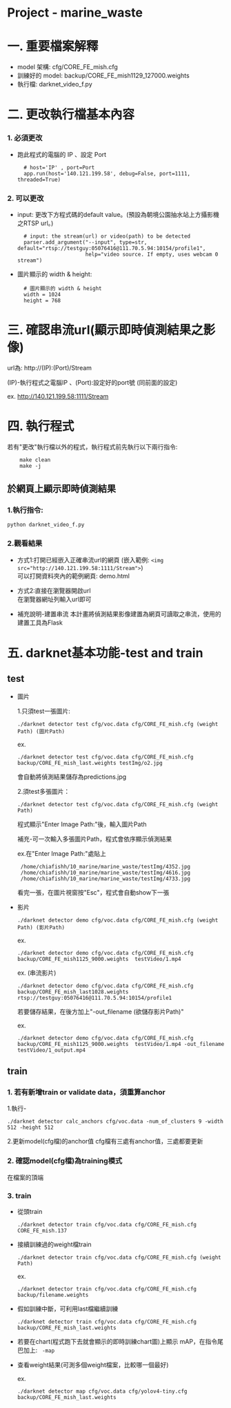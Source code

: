 # Project - marine_waste
# 一. 重要檔案解釋
- model 架構: 
cfg/CORE_FE_mish.cfg
- 訓練好的 model: 
backup/CORE_FE_mish1129_127000.weights
- 執行檔:  darknet_video_f.py

# 二. 更改執行檔基本內容
### 1. 必須更改
- 跑此程式的電腦的 IP 、設定 Port
        
        # host='IP' , port=Port
        app.run(host='140.121.199.58', debug=False, port=1111, threaded=True)

### 2. 可以更改
- input: 更改下方程式碼的default value。(預設為朝境公園抽水站上方攝影機之RTSP url。)

        # input: the stream(url) or video(path) to be detected
        parser.add_argument("--input", type=str, default="rtsp://testguy:05076416@111.70.5.94:10154/profile1",
                            help="video source. If empty, uses webcam 0 stream")
- 圖片顯示的 width & height: 

        # 圖片顯示的 width & height
        width = 1024
        height = 768

# 三. 確認串流url(顯示即時偵測結果之影像)
url為: http://(IP):(Port)/Stream

(IP)-執行程式之電腦IP 、(Port):設定好的port號 (同前面的設定)

ex. http://140.121.199.58:1111/Stream

# 四. 執行程式
若有"更改"執行檔以外的程式，執行程式前先執行以下兩行指令:

        make clean        
        make -j

## 於網頁上顯示即時偵測結果
### 1.執行指令:
    python darknet_video_f.py 

### 2.觀看結果
- 方式1:打開已經嵌入正確串流url的網頁
    (嵌入範例: ```<img src="http://140.121.199.58:1111/Stream">```)    
    可以打開資料夾內的範例網頁: demo.html

- 方式2:直接在瀏覽器開啟url    
    在瀏覽器網址列輸入url即可

- 補充說明-建置串流
    本計畫將偵測結果影像建置為網頁可讀取之串流，使用的建置工具為Flask


# 五. darknet基本功能-test and train
## test
-  圖片

    1.只須test一張圖片:

    ```./darknet detector test cfg/voc.data cfg/CORE_FE_mish.cfg (weight Path) (圖片Path) ```

    ex.
    
    ```./darknet detector test cfg/voc.data cfg/CORE_FE_mish.cfg backup/CORE_FE_mish_last.weights testImg/o2.jpg```

    會自動將偵測結果儲存為predictions.jpg

    2.須test多張圖片：

    ```./darknet detector test cfg/voc.data cfg/CORE_FE_mish.cfg (weight Path) ``` 

    程式顯示"Enter Image Path:"後，輸入圖片Path
    
    補充-可一次輸入多張圖片Path，程式會依序顯示偵測結果
    
    ex.在"Enter Image Path:"處貼上
    
        /home/chiafishh/10_marine/marine_waste/testImg/4352.jpg
        /home/chiafishh/10_marine/marine_waste/testImg/4616.jpg
        /home/chiafishh/10_marine/marine_waste/testImg/4733.jpg

    看完一張，在圖片視窗按"Esc"，程式會自動show下一張
        
- 影片

    ```./darknet detector demo cfg/voc.data cfg/CORE_FE_mish.cfg (weight Path) (影片Path)```

    ex.
    
    ```./darknet detector demo cfg/voc.data cfg/CORE_FE_mish.cfg backup/CORE_FE_mish1125_9000.weights  testVideo/1.mp4``` 
    
    ex. (串流影片)
    
    ```./darknet detector demo cfg/voc.data cfg/CORE_FE_mish.cfg backup/CORE_FE_mish_last1028.weights  rtsp://testguy:05076416@111.70.5.94:10154/profile1```

    若要儲存結果，在後方加上"-out_filename (欲儲存影片Path)"
   
    ex.
    
    ```./darknet detector demo cfg/voc.data cfg/CORE_FE_mish.cfg backup/CORE_FE_mish1125_9000.weights  testVideo/1.mp4 -out_filename testVideo/1_output.mp4```


## train
### 1. 若有新增train or validate data，須重算anchor
1.執行-

   ```./darknet detector calc_anchors cfg/voc.data -num_of_clusters 9 -width 512 -height 512```

2.更新model(cfg檔)的anchor值
   cfg檔有三處有anchor值，三處都要更新

### 2. 確認model(cfg檔)為training模式
在檔案的頂端

### 3. train

- 從頭train

    ```./darknet detector train cfg/voc.data cfg/CORE_FE_mish.cfg CORE_FE_mish.137```

- 接續訓練過的weight檔train

    ```./darknet detector train cfg/voc.data cfg/CORE_FE_mish.cfg (weight Path)```

    ex.

    ```./darknet detector train cfg/voc.data cfg/CORE_FE_mish.cfg backup/filename.weights```
- 假如訓練中斷，可利用last檔繼續訓練
   
    ```./darknet detector train cfg/voc.data cfg/CORE_FE_mish.cfg backup/CORE_FE_mish_last.weights```

- 若要在chart(程式跑下去就會顯示的即時訓練chart圖)上顯示 mAP，在指令尾巴加上: ``` -map```

- 查看weight結果(可測多個weight檔案，比較哪一個最好)
    
    ex.

    ```./darknet detector map cfg/voc.data cfg/yolov4-tiny.cfg backup/CORE_FE_mish_last.weights```

